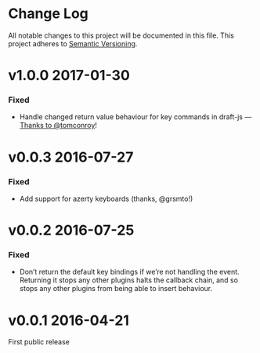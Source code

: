 # Change Log

All notable changes to this project will be documented in this file.
This project adheres to [Semantic Versioning](http://semver.org/).

# v1.0.0 2017-01-30

### Fixed

* Handle changed return value behaviour for key commands in draft-js — [Thanks to @tomconroy](https://github.com/icelab/draft-js-autolist-plugin/pull/8)!

# v0.0.3 2016-07-27

### Fixed

* Add support for azerty keyboards (thanks, @grsmto!)

# v0.0.2 2016-07-25

### Fixed

* Don’t return the default key bindings if we’re not handling the event. Returning it stops any other plugins halts the callback chain, and so stops any other plugins from being able to insert behaviour.

# v0.0.1 2016-04-21

First public release
